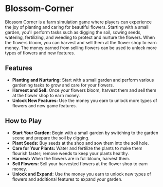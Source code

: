 # Blossom-Corner
Blossom Corner is a farm simulation game where players can experience the joy of planting and caring for beautiful flowers. Starting with a small garden, you'll perform tasks such as digging the soil, sowing seeds, watering, fertilizing, and weeding to protect and nurture the flowers. When the flowers bloom, you can harvest and sell them at the flower shop to earn money. The money earned from selling flowers can be used to unlock more types of flowers and new features.

## Features
- **Planting and Nurturing:** Start with a small garden and perform various gardening tasks to grow and care for your flowers.
- **Harvest and Sell:** Once your flowers bloom, harvest them and sell them at the flower shop to earn money.
- **Unlock New Features:** Use the money you earn to unlock more types of flowers and new game features.

## How to Play
- **Start Your Garden:** Begin with a small garden by switching to the garden scene and prepare the soil by digging.
- **Plant Seeds:** Buy seeds at the shop and sow them into the soil hole.
- **Care for Your Plants:** Water and fertilize the plants to make them flourish faster; remove weeds to keep your plants healthy.
- **Harvest:** When the flowers are in full bloom, harvest them.
- **Sell Flowers:** Sell your harvested flowers at the flower shop to earn money.
- **Unlock and Expand:** Use the money you earn to unlock new types of flowers and additional features to expand your garden.
